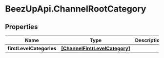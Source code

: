 # BeezUpApi.ChannelRootCategory

## Properties
Name | Type | Description | Notes
------------ | ------------- | ------------- | -------------
**firstLevelCategories** | [**[ChannelFirstLevelCategory]**](ChannelFirstLevelCategory.md) |  | 


